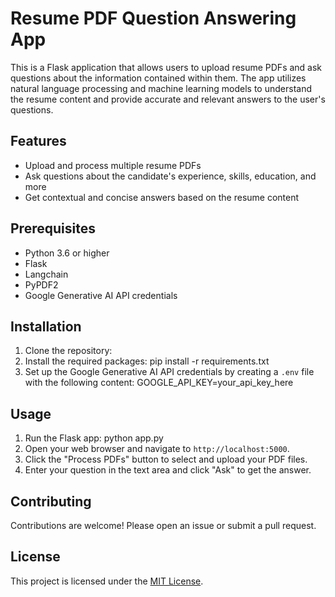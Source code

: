 # Resume PDF Question Answering App

This is a Flask application that allows users to upload resume PDFs and ask questions about the information contained within them. The app utilizes natural language processing and machine learning models to understand the resume content and provide accurate and relevant answers to the user's questions.



## Features

- Upload and process multiple resume PDFs
- Ask questions about the candidate's experience, skills, education, and more
- Get contextual and concise answers based on the resume content

## Prerequisites

- Python 3.6 or higher
- Flask
- Langchain
- PyPDF2
- Google Generative AI API credentials

## Installation

1. Clone the repository:
2. Install the required packages:
pip install -r requirements.txt
3. Set up the Google Generative AI API credentials by creating a `.env` file with the following content:
GOOGLE_API_KEY=your_api_key_here

## Usage

1. Run the Flask app:
python app.py
2. Open your web browser and navigate to `http://localhost:5000`.
3. Click the "Process PDFs" button to select and upload your PDF files.
4. Enter your question in the text area and click "Ask" to get the answer.

## Contributing

Contributions are welcome! Please open an issue or submit a pull request.

## License

This project is licensed under the [MIT License](LICENSE).

